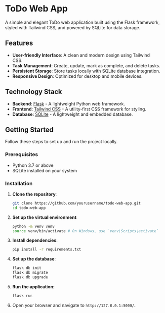 # ToDo Web App

A simple and elegant ToDo web application built using the Flask framework, styled with Tailwind CSS, and powered by SQLite for data storage.

## Features

- **User-friendly Interface**: A clean and modern design using Tailwind CSS.
- **Task Management**: Create, update, mark as complete, and delete tasks.
- **Persistent Storage**: Store tasks locally with SQLite database integration.
- **Responsive Design**: Optimized for desktop and mobile devices.

## Technology Stack

- **Backend**: [Flask](https://flask.palletsprojects.com/) - A lightweight Python web framework.
- **Frontend**: [Tailwind CSS](https://tailwindcss.com/) - A utility-first CSS framework for styling.
- **Database**: [SQLite](https://www.sqlite.org/index.html) - A lightweight and embedded database.

## Getting Started

Follow these steps to set up and run the project locally.

### Prerequisites

- Python 3.7 or above
- SQLite installed on your system

### Installation

1. **Clone the repository**:
    ```bash
    git clone https://github.com/yourusername/todo-web-app.git
    cd todo-web-app
    ```

2. **Set up the virtual environment**:
    ```bash
    python -m venv venv
    source venv/bin/activate # On Windows, use `venv\Scripts\activate`
    ```

3. **Install dependencies**:
    ```bash
    pip install -r requirements.txt
    ```

4. **Set up the database**:
    ```bash
    flask db init
    flask db migrate
    flask db upgrade
    ```

5. **Run the application**:
    ```bash
    flask run
    ```

6. Open your browser and navigate to `http://127.0.0.1:5000/`.




